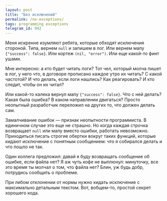 ```yaml
---
layout: post
title: "Без исключений"
permalink: /no-exceptions/
tags: programming exceptions
telegram_id: 942
---
```


Меня искренне изумляют ребята, которые обходят исключения стороной. Типа, вернем
`null` и запишем в лог. Или вернем мапу `{"success": false}`. Или кортеж `(nil,
"error")`. Или еще какой-то финт ушами.

Мне интересно: а кто будет читать логи? Тот чел, который молча пишет в лог, у
него что, в договоре прописано каждое утро их читать? С какой частотой? И что
делать, если логи нашлись? Как реагировать? И кто следит, чтобы он их читал?

Или какой-то калека вернул мапу `{"success": false}`. Что с ней делать? Какая
была ошибка? В каком направлении двигаться? Просто неопытный разработчик
переложил на других то, что должен делать сам.

Замалчивание ошибок — признак неопытности программиста. В единичном случае это
еще не страшно. Но когда каждая строчка возвращает `null` или мапу вместо
ошибки, работать невозможно. Приходиться писать строгие обертки вокруг таких
функций, которые кидают исключение с понятным сообщением: что я собирался делать
и что пошло не так.

Один коллега предложил: давай я буду возвращать сообщение об ошибке, если файла
нет? Я аж чуть кофе не выплюнул: минуточку, все это время ты молчал о том, что
файла нет? Блин, уж будь добр, потрудись сообщить о проблеме.

При либом отклонении от нормы нужно кидать исключение с максимально детальным
текстом. Вот, вобщем-то, простой секрет хорошего кода.
